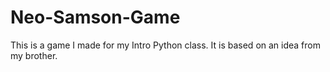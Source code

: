 # Neo-Samson-Game
This is a game I made for my Intro Python class. It is based on an idea from my brother. 
